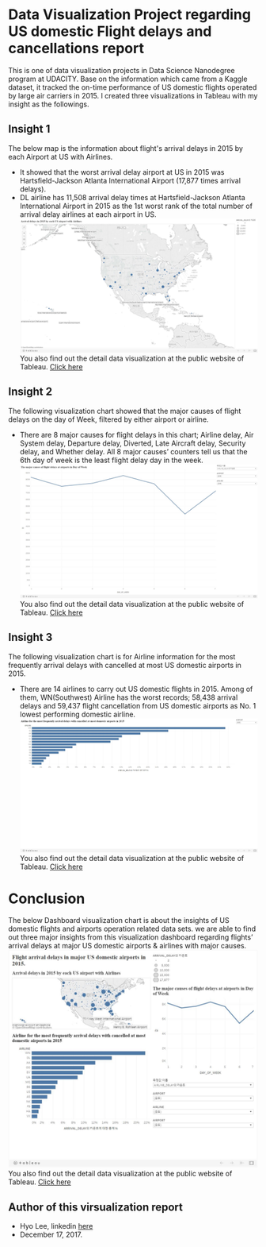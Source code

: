 # Data Visualization Project regarding US domestic Flight delays and cancellations report
This is one of data visualization projects in Data Science Nanodegree program at UDACITY. 
Base on the information which came from a Kaggle dataset, it tracked the on-time performance of US domestic flights operated by large air carriers in 2015. 
I created three visualizations in Tableau with my insight as the followings.

## Insight 1
The below map is the information about flight's arrival delays in 2015 by each Airport at US with Airlines.
* It showed that the worst arrival delay airport at US in 2015 was Hartsfield-Jackson Atlanta International Airport (17,877 times arrival delays).
* DL airline has 11,508 arrival delay times at Hartsfield-Jackson Atlanta International Airport in 2015 as the 1st worst rank of the total number of arrival delay airlines at each airport in US.
![screenshut](https://github.com/himax25/Data_Visualization_Project/blob/master/insight1.JPG) You also find out the detail data visualization at the public website of Tableau. [Click here](https://public.tableau.com/profile/.81401469#!/vizhome/FlightProject1/1?publish=yes) 

## Insight 2
The following visualization chart showed that the major causes of flight delays on the day of Week, filtered by either airport or airline. 
* There are 8 major causes for flight delays in this chart; Airline delay, Air System delay, Departure delay, Diverted, Late Aircraft delay, Security delay, and Whether delay. All 8 major causes’ counters tell us that the 6th day of week is the least flight delay day in the week.
![screenshut](https://github.com/himax25/Data_Visualization_Project/blob/master/insight2.JPG) You also find out the detail data visualization at the public website of Tableau. [Click here](https://public.tableau.com/profile/.81401469#!/vizhome/FlightProject1/2?publish=yes)

## Insight 3
The following visualization chart is for Airline information for the most frequently arrival delays with cancelled at most US domestic airports in 2015. 
* There are 14 airlines to carry out US domestic flights in 2015.  Among of them, WN(Southwest) Airline has the worst records; 58,438 arrival delays and 59,437 flight cancellation from US domestic airports as No. 1 lowest performing domestic airline.
![screenshut](https://github.com/himax25/Data_Visualization_Project/blob/master/insight3.JPG) You also find out the detail data visualization at the public website of Tableau. [Click here](https://public.tableau.com/profile/.81401469#!/vizhome/FlightProject1/3?publish=yes)

# Conclusion
The below Dashboard visualization chart is about the insights of US domestic flights and airports operation related data sets. we are able to find out three major insights from this visualization dashboard regarding flights’ arrival delays at major US domestic airports & airlines with major causes.
![screenshut](https://github.com/himax25/Data_Visualization_Project/blob/master/insight0.JPG) You also find out the detail data visualization at the public website of Tableau. [Click here](https://public.tableau.com/profile/.81401469#!/vizhome/FlightProject1/1_1?publish=yes)

## **Author of this virsualization report**
* Hyo Lee, linkedin [here](https://www.linkedin.com/in/hyo-max-lee-61241b13/)
* December 17, 2017.
